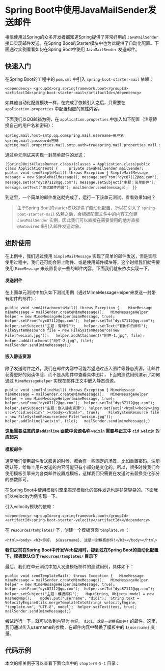 # Spring Boot中使用JavaMailSender发送邮件
相信使用过Spring的众多开发者都知道Spring提供了非常好用的 `JavaMailSender` 接口实现邮件发送。在Spring Boot的Starter模块中也为此提供了自动化配置。下面通过实例看看如何在Spring Boot中使用 `JavaMailSender` 发送邮件。

## 快速入门

在Spring Boot的工程中的 `pom.xml` 中引入 `spring-boot-starter-mail` 依赖：

```
<dependency> <groupId>org.springframework.boot</groupId> <artifactId>spring-boot-starter-mail</artifactId></dependency>
```

如其他自动化配置模块一样，在完成了依赖引入之后，只需要在 `application.properties` 中配置相应的属性内容。

下面我们以QQ邮箱为例，在 `application.properties` 中加入如下配置（注意替换自己的用户名和密码）：

```
spring.mail.host=smtp.qq.comspring.mail.username=用户名spring.mail.password=密码spring.mail.properties.mail.smtp.auth=truespring.mail.properties.mail.smtp.starttls.enable=truespring.mail.properties.mail.smtp.starttls.required=true
```

通过单元测试来实现一封简单邮件的发送：

```
(SpringJUnit4ClassRunner.class)(classes = Application.class)public class ApplicationTests {		private JavaMailSender mailSender;		public void sendSimpleMail() throws Exception { SimpleMailMessage message = new SimpleMailMessage(); message.setFrom("dyc87112@qq.com"); message.setTo("dyc87112@qq.com"); message.setSubject("主题：简单邮件"); message.setText("测试邮件内容"); mailSender.send(message);	}}
```

到这里，一个简单的邮件发送就完成了，运行一下该单元测试，看看效果如何？

> 由于Spring Boot的starter模块提供了自动化配置，所以在引入了 `spring-boot-starter-mail` 依赖之后，会根据配置文件中的内容去创建 `JavaMailSender` 实例，因此我们可以直接在需要使用的地方直接 `@Autowired` 来引入邮件发送对象。  

## 进阶使用

在上例中，我们通过使用 `SimpleMailMessage` 实现了简单的邮件发送，但是实际使用过程中，我们还可能会带上附件、或是使用邮件模块等。这个时候我们就需要使用 `MimeMessage` 来设置复杂一些的邮件内容，下面我们就来依次实现一下。

#### 发送附件

在上面单元测试中加入如下测试用例（通过MimeMessageHelper来发送一封带有附件的邮件）：

```
public void sendAttachmentsMail() throws Exception {	MimeMessage mimeMessage = mailSender.createMimeMessage();	MimeMessageHelper helper = new MimeMessageHelper(mimeMessage, true);	helper.setFrom("dyc87112@qq.com");	helper.setTo("dyc87112@qq.com");	helper.setSubject("主题：有附件");	helper.setText("有附件的邮件");	FileSystemResource file = new FileSystemResource(new File("weixin.jpg"));	helper.addAttachment("附件-1.jpg", file);	helper.addAttachment("附件-2.jpg", file);	mailSender.send(mimeMessage);}
```

#### 嵌入静态资源

除了发送附件之外，我们在邮件内容中可能希望通过嵌入图片等静态资源，让邮件获得更好的阅读体验，而不是从附件中查看具体图片，下面的测试用例演示了如何通过 `MimeMessageHelper` 实现在邮件正文中嵌入静态资源。

```
public void sendInlineMail() throws Exception {	MimeMessage mimeMessage = mailSender.createMimeMessage();	MimeMessageHelper helper = new MimeMessageHelper(mimeMessage, true);	helper.setFrom("dyc87112@qq.com");	helper.setTo("dyc87112@qq.com");	helper.setSubject("主题：嵌入静态资源");	helper.setText("<html><body><img src=\"cid:weixin\" ></body></html>", true);	FileSystemResource file = new FileSystemResource(new File("weixin.jpg"));	helper.addInline("weixin", file);	mailSender.send(mimeMessage);}
```

**这里需要注意的是`addInline` 函数中资源名称 `weixin` 需要与正文中 `cid:weixin` 对应起来**

#### 模板邮件

通常我们使用邮件发送服务的时候，都会有一些固定的场景，比如重置密码、注册确认等，给每个用户发送的内容可能只有小部分是变化的。所以，很多时候我们会使用模板引擎来为各类邮件设置成模板，这样我们只需要在发送时去替换变化部分的参数即可。

在Spring Boot中使用模板引擎来实现模板化的邮件发送也是非常容易的，下面我们以velocity为例实现一下。

引入velocity模块的依赖：

```
<dependency> <groupId>org.springframework.boot</groupId> <artifactId>spring-boot-starter-velocity</artifactId></dependency>
```

在 `resources/templates/` 下，创建一个模板页面 `template.vm` ：

```
<html><body> <h3>你好， ${username}, 这是一封模板邮件!</h3></body></html>
```

**我们之前在Spring Boot中开发Web应用时，提到过在Spring Boot的自动化配置下，模板默认位于`resources/templates/` 目录下**

最后，我们在单元测试中加入发送模板邮件的测试用例，具体如下：


```
public void sendTemplateMail() throws Exception {	MimeMessage mimeMessage = mailSender.createMimeMessage();	MimeMessageHelper helper = new MimeMessageHelper(mimeMessage, true);	helper.setFrom("dyc87112@qq.com");	helper.setTo("dyc87112@qq.com");	helper.setSubject("主题：模板邮件");	Map<String, Object> model = new HashedMap();	model.put("username", "didi");	String text = VelocityEngineUtils.mergeTemplateIntoString( velocityEngine, "template.vm", "UTF-8", model);	helper.setText(text, true);	mailSender.send(mimeMessage);}
```

尝试运行一下，就可以收到内容为 `你好， didi, 这是一封模板邮件!` 的邮件。这里，我们通过传入username的参数，在邮件内容中替换了模板中的 `${username}` 变量。

## 代码示例

本文的相关例子可以查看下面仓库中的 `chapter4-5-1` 目录：

